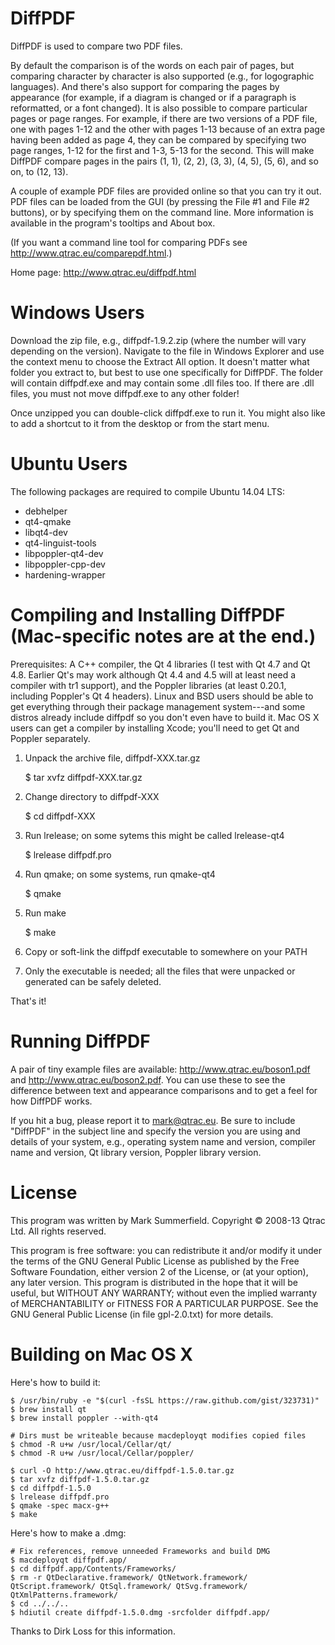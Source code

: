 DiffPDF
===========

DiffPDF is used to compare two PDF files.

By default the comparison is of the words on each pair of pages, but
comparing character by character is also supported (e.g., for
logographic languages). And there's also support for comparing the pages
by appearance (for example, if a diagram is changed or if a paragraph is
reformatted, or a font changed). It is also possible to compare
particular pages or page ranges. For example, if there are two versions
of a PDF file, one with pages 1-12 and the other with pages 1-13 because
of an extra page having been added as page 4, they can be compared by
specifying two page ranges, 1-12 for the first and 1-3, 5-13 for the
second. This will make DiffPDF compare pages in the pairs (1, 1), (2,
2), (3, 3), (4, 5), (5, 6), and so on, to (12, 13).

A couple of example PDF files are provided online so that you can try it
out. PDF files can be loaded from the GUI (by pressing the File #1 and
File #2 buttons), or by specifying them on the command line. More
information is available in the program's tooltips and About box.

(If you want a command line tool for comparing PDFs see
http://www.qtrac.eu/comparepdf.html.)

Home page: http://www.qtrac.eu/diffpdf.html

Windows Users
=============

Download the zip file, e.g., diffpdf-1.9.2.zip (where the number will
vary depending on the version). Navigate to the file in Windows Explorer
and use the context menu to choose the Extract All option. It doesn't
matter what folder you extract to, but best to use one specifically for
DiffPDF. The folder will contain diffpdf.exe and may contain some .dll
files too. If there are .dll files, you must not move diffpdf.exe to any
other folder!

Once unzipped you can double-click diffpdf.exe to run it. You might also
like to add a shortcut to it from the desktop or from the start menu.

Ubuntu Users
============

The following packages are required to compile Ubuntu 14.04 LTS:

* debhelper
* qt4-qmake
* libqt4-dev
* qt4-linguist-tools
* libpoppler-qt4-dev
* libpoppler-cpp-dev
* hardening-wrapper

Compiling and Installing DiffPDF (Mac-specific notes are at the end.)
================================

Prerequisites: A C++ compiler, the Qt 4 libraries (I test with Qt 4.7
and Qt 4.8. Earlier Qt's may work although Qt 4.4 and 4.5 will at least
need a compiler with tr1 support), and the Poppler libraries (at least
0.20.1, including Poppler's Qt 4 headers). Linux and BSD users should be
able to get everything through their package management system---and
some distros already include diffpdf so you don't even have to build it.
Mac OS X users can get a compiler by installing Xcode; you'll need to
get Qt and Poppler separately.

1. Unpack the archive file, diffpdf-XXX.tar.gz

    $ tar xvfz diffpdf-XXX.tar.gz

2. Change directory to diffpdf-XXX

    $ cd diffpdf-XXX

3. Run lrelease; on some sytems this might be called lrelease-qt4

    $ lrelease diffpdf.pro

4. Run qmake; on some systems, run qmake-qt4

    $ qmake

5. Run make

    $ make

6. Copy or soft-link the diffpdf executable to somewhere on your PATH
7. Only the executable is needed; all the files that were unpacked or
   generated can be safely deleted.

That's it!

Running DiffPDF
===============

A pair of tiny example files are available:
http://www.qtrac.eu/boson1.pdf and http://www.qtrac.eu/boson2.pdf. You
can use these to see the difference between text and appearance
comparisons and to get a feel for how DiffPDF works.

If you hit a bug, please report it to mark@qtrac.eu. Be sure to include
"DiffPDF" in the subject line and specify the version you are using
and details of your system, e.g., operating system name and version,
compiler name and version, Qt library version, Poppler library version.

License
=======

This program was written by Mark Summerfield.
Copyright © 2008-13 Qtrac Ltd. All rights reserved.

This program is free software: you can redistribute it and/or modify it
under the terms of the GNU General Public License as published by the
Free Software Foundation, either version 2 of the License, or (at your
option), any later version. This program is distributed in the hope that
it will be useful, but WITHOUT ANY WARRANTY; without even the implied
warranty of MERCHANTABILITY or FITNESS FOR A PARTICULAR PURPOSE. See the
GNU General Public License (in file gpl-2.0.txt) for more details.


Building on Mac OS X
====================

Here's how to build it:

    $ /usr/bin/ruby -e "$(curl -fsSL https://raw.github.com/gist/323731)"
    $ brew install qt
    $ brew install poppler --with-qt4

    # Dirs must be writeable because macdeployqt modifies copied files
    $ chmod -R u+w /usr/local/Cellar/qt/
    $ chmod -R u+w /usr/local/Cellar/poppler/

    $ curl -O http://www.qtrac.eu/diffpdf-1.5.0.tar.gz
    $ tar xvfz diffpdf-1.5.0.tar.gz
    $ cd diffpdf-1.5.0
    $ lrelease diffpdf.pro
    $ qmake -spec macx-g++
    $ make

Here's how to make a .dmg:

    # Fix references, remove unneeded Frameworks and build DMG
    $ macdeployqt diffpdf.app/
    $ cd diffpdf.app/Contents/Frameworks/
    $ rm -r QtDeclarative.framework/ QtNetwork.framework/
    QtScript.framework/ QtSql.framework/ QtSvg.framework/
    QtXmlPatterns.framework/
    $ cd ../../..
    $ hdiutil create diffpdf-1.5.0.dmg -srcfolder diffpdf.app/

Thanks to Dirk Loss for this information.

